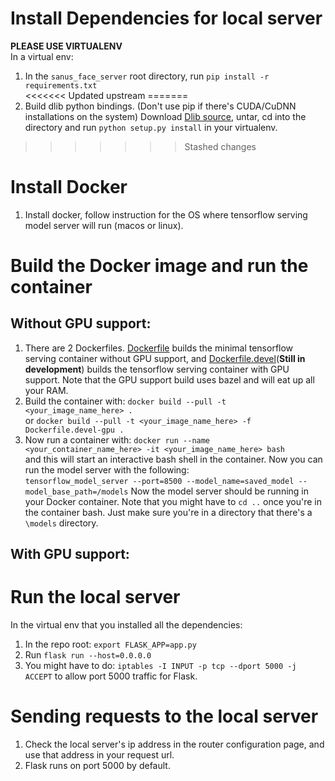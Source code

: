 # Install Dependencies for local server 
**PLEASE USE VIRTUALENV**  
In a virtual env:  
1. In the ```sanus_face_server``` root directory, run ```pip install -r requirements.txt ```  
<<<<<<< Updated upstream
=======
2. Build dlib python bindings. (Don't use pip if there's CUDA/CuDNN installations on the system) Download [Dlib source](http://dlib.net/files/dlib-19.15.tar.bz2), untar, cd into the directory and run ```python setup.py install``` in your virtualenv.
>>>>>>> Stashed changes

# Install Docker
1. Install docker, follow instruction for the OS where tensorflow serving model server will run (macos or linux).  

# Build the Docker image and run the container
## Without GPU support:  
1. There are 2 Dockerfiles. [Dockerfile](https://github.com/sanus-solutions/sanus-face-server/blob/master/Dockerfile) builds the minimal tensorflow serving container without GPU support, and [Dockerfile.devel](https://github.com/sanus-solutions/sanus-face-server/blob/master/Dockerfile.devel)(**Still in development**) builds the tensorflow serving container with GPU support. Note that the GPU support build uses bazel and will eat up all your RAM.  
2. Build the container with: ```docker build --pull -t <your_image_name_here> .```  
    or ```docker build --pull -t <your_image_name_here> -f Dockerfile.devel-gpu .``` 
3. Now run a container with: ```docker run --name <your_container_name_here> -it <your_image_name_here> bash```  
and this will start an interactive bash shell in the container. Now you can run the model server with the following:  
```tensorflow_model_server --port=8500 --model_name=saved_model --model_base_path=/models``` Now the model server should be running in your Docker container. Note that you might have to ```cd ..``` once you're in the container bash. Just make sure you're in a directory that there's a ```\models``` directory.  

## With GPU support:
    
# Run the local server
In the virtual env that you installed all the dependencies:  
1. In the repo root: ```export FLASK_APP=app.py```
2. Run ```flask run --host=0.0.0.0```
3. You might have to do: ```iptables -I INPUT -p tcp --dport 5000 -j ACCEPT``` to allow port 5000 traffic for Flask.  

# Sending requests to the local server
1. Check the local server's ip address in the router configuration page, and use that address in your request url.  
2. Flask runs on port 5000 by default.  
